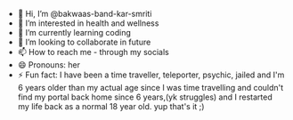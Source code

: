 - 👋 Hi, I’m @bakwaas-band-kar-smriti
- 👀 I’m interested in health and wellness
- 🌱 I’m currently learning coding 
- 💞️ I’m looking to collaborate in future
- 📫 How to reach me - through my socials
- 😄 Pronouns: her
- ⚡ Fun fact: I have been a time traveller, teleporter, psychic, jailed and I'm 6 years older than my actual age since I was time travelling and couldn't find my portal back home since 6 years,(yk struggles) and I restarted my life back as a normal 18 year old.
  yup that's it ;) 

<!---
bakwaas-band-kar-smriti/bakwaas-band-kar-smriti is a ✨ special ✨ repository because its `README.md` (this file) appears on your GitHub profile.
You can click the Preview link to take a look at your changes.
--->
